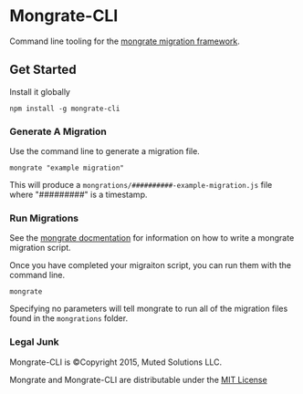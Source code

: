 # Mongrate-CLI

Command line tooling for the [mongrate migration framework](/derickbailey/mongrate).

## Get Started

Install it globally

```
npm install -g mongrate-cli
```

### Generate A Migration

Use the command line to generate a migration file.

```
mongrate "example migration"
```

This will produce a `mongrations/##########-example-migration.js` file
where "#########" is a timestamp.

### Run Migrations

See the [mongrate docmentation](/derickbailey/mongrate) for information on how
to write a mongrate migration script. 

Once you have completed your migraiton script, you can run them with the command
line.

```
mongrate
```

Specifying no parameters will tell mongrate to run all of the migration files
found in the `mongrations` folder.

### Legal Junk

Mongrate-CLI is &copy;Copyright 2015, Muted Solutions LLC.

Mongrate and Mongrate-CLI are distributable under the [MIT License](http://mutedsolutions.mit-license.org)
